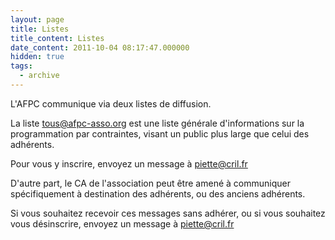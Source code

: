 ```yaml
---
layout: page
title: Listes
title_content: Listes
date_content: 2011-10-04 08:17:47.000000
hidden: true
tags:
  - archive
---
```

L'AFPC communique via deux listes de diffusion.





La liste tous@afpc-asso.org est une liste générale d'informations sur la
programmation par contraintes, visant un public plus large que celui des
adhérents.



Pour vous y inscrire, envoyez un message à piette@cril.fr





D'autre part, le CA de l'association peut être amené à communiquer
spécifiquement à destination des adhérents, ou des anciens adhérents.



Si vous souhaitez recevoir ces messages sans adhérer, ou si vous souhaitez
vous désinscrire, envoyez un message à piette@cril.fr

